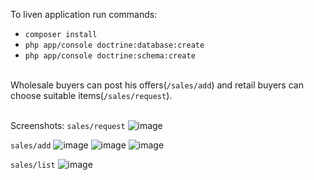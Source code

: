 To liven application run commands:
- `composer install`
- `php app/console doctrine:database:create`
- `php app/console doctrine:schema:create`

</br>Wholesale buyers can post his offers(`/sales/add`) and retail buyers can choose suitable items(`/sales/request`).

</br> Screenshots: 
`sales/request`
![image](https://cloud.githubusercontent.com/assets/6773218/11627457/11378786-9cf3-11e5-9170-bc81ecc508ef.png)


`sales/add`
![image](https://cloud.githubusercontent.com/assets/6773218/11627470/2c36ce70-9cf3-11e5-988e-3d378f3a4f2c.png)
![image](https://cloud.githubusercontent.com/assets/6773218/11627472/34267dce-9cf3-11e5-9fc1-0cf0a31db09f.png)
![image](https://cloud.githubusercontent.com/assets/6773218/11627477/3c5196c8-9cf3-11e5-8a28-e3e6d5efaa43.png)



`sales/list`
![image](https://cloud.githubusercontent.com/assets/6773218/11627456/0ba6f5ae-9cf3-11e5-9896-f9fcecaf89d8.png)


